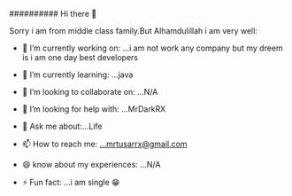 ########## Hi there 👋



Sorry i am from middle class family.But Alhamdulillah i am very well:

- 🔭 I’m currently working on: ...i am not work any company but my dreem is i am one day best developers

- 🌱 I’m currently learning: ...java
- 👯 I’m looking to collaborate on: ...N/A
- 🤔 I’m looking for help with: ...MrDarkRX
- 💬 Ask me about:...Life
- 📫 How to reach me: ...mrtusarrx@gmail.com
- 😄 know about my  experiences: ...N/A
- ⚡ Fun fact: ...i am single 😁
